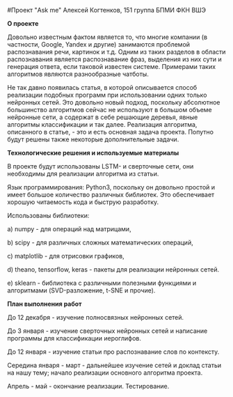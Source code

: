 #Проект "Ask me"
Алексей Когтенков, 151 группа БПМИ ФКН ВШЭ

**О проекте**

Довольно известным фактом является то, что многие компании (в частности, Google, Yandex и другие) занимаются проблемой распознавания речи, картинок и т.д. Одним из таких разделов в области распознавания является распознавание фраз, выделения из них сути и генерация ответа, если таковой известен системе. Примерами таких алгоритмов являются разнообразные чатботы. 

Не так давно появилась статья, в которой описывается способ реализации подобных программ при использовании одних только нейронных сетей. Это довольно новый подход, поскольку абсолютное большинство алгоритмов сейчас не используют в большом объеме нейронные сети, а содержат в себе решающие деревья, явные алгоритмы классификации и так далее. Реализация алгоритма, описанного в статье, - это и есть основная задача проекта. Попутно будут решены также некоторые дополнительные задачи.

**Технологические решения и используемые материалы**

В проекте будут использованы LSTM- и сверточные сети, они необходимы для реализации алгоритма из статьи.

Язык программирования: Python3, поскольку он довольно простой и имеет большое количество различных библиотек. Это обеспечивает хорошую читаемость кода и быструю разработку.

Использованы библиотеки: 

a) numpy - для операций над матрицами, 

b) scipy - для различных сложных математических операций,

c) matplotlib - для отрисовки графиков, 

d) theano, tensorflow, keras - пакеты для реализации нейронных сетей.

e) sklearn - библиотека с различными полезными функциями и алгоритмами (SVD-разложение, t-SNE и прочие).

**План выполнения работ**

До 12 декабря - изучение полносвязных нейронных сетей.

До 3 января - изучение сверточных нейронных сетей и написание программы для классификации иероглифов.

До 12 января - изучение статьи про распознавание слов по контексту.

Середина января - март - дальнейшее изучение сетей и доклад статьи на нашу тему; начало реализации основного алгоритма проекта.

Апрель - май - окончание реализации. Тестирование.
